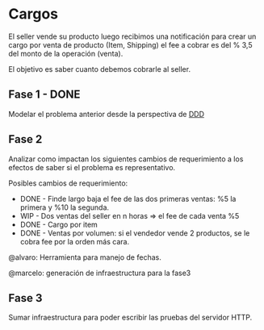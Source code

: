 # Cargos

El seller vende su producto luego recibimos una notificación para crear un cargo por venta de producto (Item, Shipping) el fee a cobrar es del % 3,5 del monto de la operación (venta).

El objetivo es saber cuanto debemos cobrarle al seller.

## Fase 1 - DONE

Modelar el problema anterior desde la perspectiva de [DDD](https://en.wikipedia.org/wiki/Domain-driven_design)

## Fase 2 

Analizar como impactan los siguientes cambios de requerimiento a los efectos de saber si el problema es representativo.

Posibles cambios de requerimiento:
- DONE - Finde largo baja el fee de las dos primeras ventas: %5 la primera y %10 la segunda.
- WIP - Dos ventas del seller en n horas => el fee de cada venta %5  
- DONE - Cargo por item 
- DONE - Ventas por volumen: si el vendedor vende 2 productos, se le cobra fee por la orden más cara.

@alvaro: Herramienta para manejo de fechas.

@marcelo: generación de infraestructura para la fase3

## Fase 3

Sumar infraestructura para poder escribir las pruebas del servidor HTTP.

